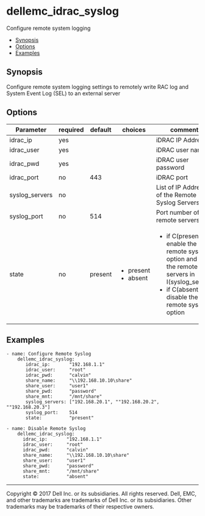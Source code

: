 # dellemc_idrac_syslog
Configure remote system logging

  * [Synopsis](#Synopsis)
  * [Options](#Options)
  * [Examples](#Examples)

## <a name="Synopsis"></a>Synopsis
 Configure remote system logging settings to remotely write RAC log and System Event Log (SEL) to an external server

## <a name="Options"></a>Options

| Parameter     | required    | default  | choices    | comments |
| ------------- |-------------| ---------|----------- |--------- |
| idrac_ip  |   yes  |  | |  iDRAC IP Address  |
| idrac_user  |   yes  |  | |  iDRAC user name  |
| idrac_pwd  |   yes  |  | |  iDRAC user password  |
| idrac_port  |   no  |  443  | |  iDRAC port  |
| syslog_servers  |   no  |    | |  List of IP Addresses of the Remote Syslog Servers  |
| syslog_port  |   no  |  514  | |  Port number of remote servers  |
| state  | no  |  present | <ul> <li>present</li>  <li>absent</li> </ul> |  <ul><li>if C(present), will enable the remote syslog option and add the remote servers in I(syslog_servers)</li><li>if C(absent), will disable the remote syslog option</li></ul>  |

## <a name="Examples"></a>Examples

```
- name: Configure Remote Syslog
    dellemc_idrac_syslog:
       idrac_ip:       "192.168.1.1"
       idrac_user:     "root"
       idrac_pwd:      "calvin"
       share_name:     "\\192.168.10.10\share"
       share_user:     "user1"
       share_pwd:      "password"
       share_mnt:      "/mnt/share"
       syslog_servers: ["192.168.20.1", ""192.168.20.2", ""192.168.20.3"]
       syslog_port:    514
       state:          "present"

```

```
- name: Disable Remote Syslog
    dellemc_idrac_syslog:
      idrac_ip:       "192.168.1.1"
      idrac_user:     "root"
      idrac_pwd:      "calvin"
      share_name:     "\\192.168.10.10\share"
      share_user:     "user1"
      share_pwd:      "password"
      share_mnt:      "/mnt/share"
      state:          "absent"
```

---

Copyright © 2017 Dell Inc. or its subsidiaries. All rights reserved. Dell, EMC, and other trademarks are trademarks of Dell Inc. or its subsidiaries. Other trademarks may be trademarks of their respective owners.
